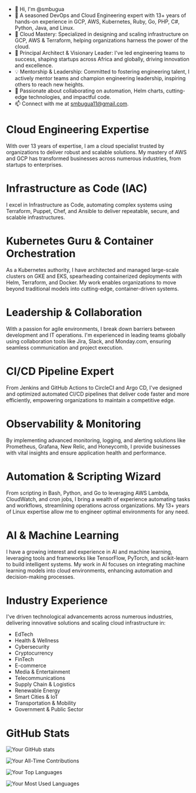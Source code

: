 - 👋 Hi, I'm @smbugua
- 👀 A seasoned DevOps and Cloud Engineering expert with 13+ years of hands-on experience in GCP, AWS, Kubernetes, Ruby, Go, PHP, C#, Python, Java, and Linux.
- 🌱 Cloud Mastery: Specialized in designing and scaling infrastructure on GCP, AWS & Terraform, helping organizations harness the power of the cloud.
- 💼 Principal Architect & Visionary Leader: I've led engineering teams to success, shaping startups across Africa and globally, driving innovation and excellence.
- 💡 Mentorship & Leadership: Committed to fostering engineering talent, I actively mentor teams and champion engineering leadership, inspiring others to reach new heights.
- 💞️ Passionate about collaborating on automation, Helm charts, cutting-edge technologies, and impactful code.
- 📫 Connect with me at smbugua11@gmail.com.

# Cloud Engineering Expertise
With over 13 years of expertise, I am a cloud specialist trusted by organizations to deliver robust and scalable solutions. My mastery of AWS and GCP has transformed businesses across numerous industries, from startups to enterprises.

# Infrastructure as Code (IAC)
I excel in Infrastructure as Code, automating complex systems using Terraform, Puppet, Chef, and Ansible to deliver repeatable, secure, and scalable infrastructures.

# Kubernetes Guru & Container Orchestration
As a Kubernetes authority, I have architected and managed large-scale clusters on GKE and EKS, spearheading containerized deployments with Helm, Terraform, and Docker. My work enables organizations to move beyond traditional models into cutting-edge, container-driven systems.

# Leadership & Collaboration
With a passion for agile environments, I break down barriers between development and IT operations. I'm experienced in leading teams globally using collaboration tools like Jira, Slack, and Monday.com, ensuring seamless communication and project execution.

# CI/CD Pipeline Expert
From Jenkins and GitHub Actions to CircleCI and Argo CD, I've designed and optimized automated CI/CD pipelines that deliver code faster and more efficiently, empowering organizations to maintain a competitive edge.

# Observability & Monitoring
By implementing advanced monitoring, logging, and alerting solutions like Prometheus, Grafana, New Relic, and Honeycomb, I provide businesses with vital insights and ensure application health and performance.

# Automation & Scripting Wizard
From scripting in Bash, Python, and Go to leveraging AWS Lambda, CloudWatch, and cron jobs, I bring a wealth of experience automating tasks and workflows, streamlining operations across organizations. My 13+ years of Linux expertise allow me to engineer optimal environments for any need.

# AI & Machine Learning
I have a growing interest and experience in AI and machine learning, leveraging tools and frameworks like TensorFlow, PyTorch, and scikit-learn to build intelligent systems. My work in AI focuses on integrating machine learning models into cloud environments, enhancing automation and decision-making processes.

# Industry Experience
I've driven technological advancements across numerous industries, delivering innovative solutions and scaling cloud infrastructure in:
- EdTech
- Health & Wellness
- Cybersecurity
- Cryptocurrency
- FinTech
- E-commerce
- Media & Entertainment
- Telecommunications
- Supply Chain & Logistics
- Renewable Energy
- Smart Cities & IoT
- Transportation & Mobility
- Government & Public Sector

# GitHub Stats
![Your GitHub stats](https://github-readme-stats.vercel.app/api?username=smbugua&show_icons=true&theme=tokyonight)

![Your All-Time Contributions](https://github-readme-streak-stats.herokuapp.com/?user=smbugua&theme=tokyonight)

![Your Top Languages](https://github-readme-stats.vercel.app/api/top-langs/?username=smbugua&theme=tokyonight)

![Your Most Used Languages](https://github-readme-stats.vercel.app/api/top-langs/?username=smbugua&theme=tokyonight&layout=compact)


